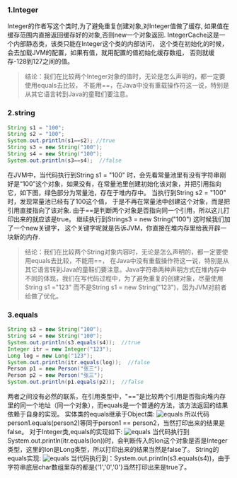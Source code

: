 ### 1.Integer   
Integer的作者写这个类时,为了避免重复创建对象,对Integer值做了缓存, 如果值在缓存范围内直接返回缓存好的对象,否则new一个对象返回.  IntegerCache这是一个内部静态类，该类只能在Integer这个类的内部访问， 这个类在初始化的时候，会去加载JVM的配置，如果有值，就用配置的值初始化缓存数组，  否则就缓存-128到127之间的值。

>结论：我们在比较两个Integer对象的值时，无论是怎么声明的，都一定要使用equals去比较，
        不能用==，在Java中没有重载操作符这一说，特别是从其它语言转到Java的童鞋们要注意。

### 2.string   
```java
String s1 = "100";
String s2 = "100";
System.out.println(s1==s2); //true
String s3 = new String("100");
String s4 = new String("100");
System.out.println(s3==s4);  //false
```
在JVM中，当代码执行到String s1 = "100" 时，会先看常量池里有没有字符串刚好是“100”这个对象，如果没有，在常量池里创建初始化该对象，并把引用指向它，如下图，绿色部分为常量池，存在于堆内存中。
当执行到String s2 = "100" 时，发现常量池已经有了100这个值，
于是不再在常量池中创建这个对象，而是把引用直接指向了该对象.
由于==是判断两个对象是否指向同一个引用，所以这儿打印出来的就应该是true。
继续执行到Strings3 = new String("100") 这时候我们加了一个new关键字，
这个关键字呢就是告诉JVM，你直接在堆内存里给我开辟一块新的内存.

>结论：我们在比较两个String对象内容时，无论是怎么声明的，都一定要使用equals去比较，不能用==， 在Java中没有重载操作符这一说，特别是从其它语言转到Java的童鞋们要注意。Java字符串两种声明方式在堆内存中不同的体现，我们在写代码过程中，为了避免重复的创建对象，尽量使用String s1 ="123" 而不是String s1 = new String("123")，因为JVM对前者给做了优化。

### 3.equals   
```java
String s3 = new String("100");
String s4 = new String("100");
System.out.println(s3.equals(s4));  //true
Integer itr = new Integer("123");
Long log = new Long("123");
System.out.println(itr.equals(log));  //false
Person p1 = new Person("张三");
Person p2 = new Person("张三");
System.out.println(p1.equals(p2));  //false
```
两者之间没有必然的联系，在引用类型中，"=="是比较两个引用是否指向堆内存里的同一个地址（同一个对象），而equals是一个普通的方法，该方法返回的结果依赖于自身的实现。
实体类的equals继承于Object类:
![equals](https://pic2.zhimg.com/80/v2-c4bf936500c8cd6056ea678357abf41a_hd.jpg "equals实现")
所以代码person1.equals(person2)等同于person1 == person2，当然打印出来的结果是false。
对于Integer类,equals的实现如下:
![equals](https://pic2.zhimg.com/80/v2-9f75d738ca75f71317c3d9137fb01db9_hd.jpg)
当代码执行到System.out.println(itr.equals(lon))时，会判断传入的lon这个对象是否是Integer类型，这里的lon是Long类型，所以打印出来的结果当然是false了。
String的equals实现:
![equals](https://pic2.zhimg.com/80/v2-330cbd581df8d308946da6aabba0667f_hd.jpg)
当代码执行到：System.out.println(s3.equals(s4))，由于字符串底层char数组里存的都是{'1','0','0'}当然打印出来是true了。